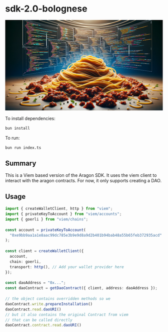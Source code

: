 # sdk-2.0-bolognese

![Bolognese](./bolognese-code.png)

To install dependencies:

```bash
bun install
```

To run:

```bash
bun run index.ts
```

## Summary

This is a Viem based version of the Aragon SDK. It uses the viem client to interact with the aragon contracts. For now, it only supports creating a DAO.

## Usage

```ts
import { createWalletClient, http } from "viem";
import { privateKeyToAccount } from "viem/accounts";
import { goerli } from "viem/chains";

const account = privateKeyToAccount(
  "0xe9bb9aa1a1e8aac99dc785e3b9e9d8a9d2b401b94bab48a55b65feb372935acd"
);

const client = createWalletClient({
  account,
  chain: goerli,
  transport: http(), // Add your wallet provider here
});

const daoAddress = "0x...";
const daoContract = getDaoContract({ client, address: daoAddress });

// the object contains overridden methods so we 
daoContract.write.prepareInstallation()
daoContract.read.daoURI()
// but it also contains the original Contract from viem
// that can be called directly
daoContract.contract.read.daoURI()
```
